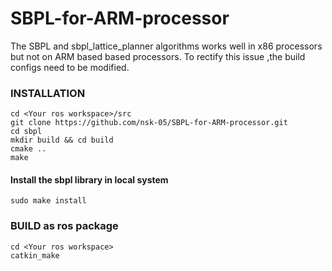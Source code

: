 # SBPL-for-ARM-processor
The SBPL and sbpl_lattice_planner algorithms works well in x86 processors but not on ARM based based processors. To rectify this issue ,the build configs need to be modified.

### INSTALLATION
    cd <Your ros workspace>/src
    git clone https://github.com/nsk-05/SBPL-for-ARM-processor.git
    cd sbpl
    mkdir build && cd build
    cmake ..
    make
#### Install the sbpl library in local system
    sudo make install 

### BUILD as ros package
    cd <Your ros workspace>
    catkin_make